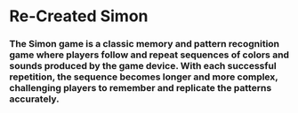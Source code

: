 # Re-Created Simon
### The Simon game is a classic memory and pattern recognition game where players follow and repeat sequences of colors and sounds produced by the game device. With each successful repetition, the sequence becomes longer and more complex, challenging players to remember and replicate the patterns accurately.
